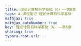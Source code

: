 ```yaml
---
title: 理论计算机科学基础（6）——第6章
tags: A-课程笔记 理论计算机科学基础
mathjax: true
mathjax_autoNumber: true
key: 理论计算机科学基础（6）——第6章
sharing: true
typora-root-url: ..
---
```


